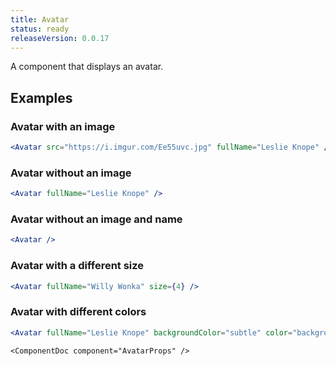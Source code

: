 ```yaml
---
title: Avatar
status: ready
releaseVersion: 0.0.17
---
```


A component that displays an avatar.

## Examples

### Avatar with an image
```.jsx
<Avatar src="https://i.imgur.com/Ee55uvc.jpg" fullName="Leslie Knope" />
```


### Avatar without an image
```.jsx
<Avatar fullName="Leslie Knope" />
```

### Avatar without an image and name
```.jsx
<Avatar />
```

### Avatar with a different size
```.jsx
<Avatar fullName="Willy Wonka" size={4} />
```
### Avatar with different colors
```.jsx
<Avatar fullName="Leslie Knope" backgroundColor="subtle" color="background" size={4} />
```


```!jsx
<ComponentDoc component="AvatarProps" />
```

